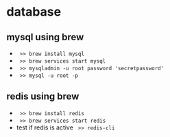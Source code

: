# database 

## mysql using brew

- ``` >> brew install mysql```
- ``` >> brew services start mysql```
- ``` >> mysqladmin -u root password 'secretpassword'```
- ``` >> mysql -u root -p```


## redis using brew

- ``` >> brew install redis```
- ``` >> brew services start redis```
- test if redis is active ``` >> redis-cli```
